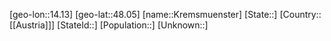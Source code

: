 ﻿---
location: [48.05,14.13]
type: City
tags:
- geo/City


SpocWebEntityId: 31636
isDeleted: false
confidential: public

---
[geo-lon::14.13]
[geo-lat::48.05]
[name::Kremsmuenster]
[State::]
[Country::[[Austria]]]
[StateId::]
[Population::]
[Unknown::]


